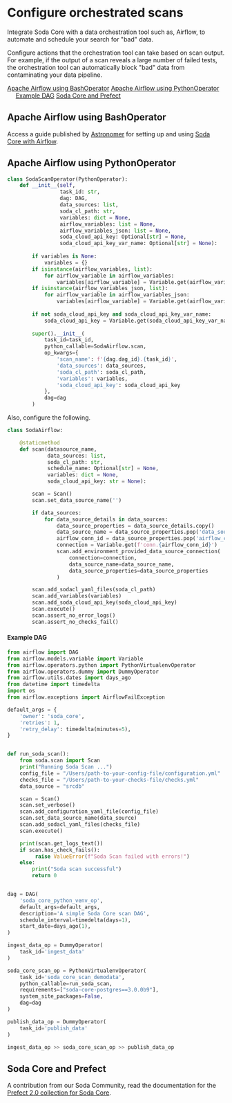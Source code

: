 # Configure orchestrated scans 

Integrate Soda Core with a data orchestration tool such as, Airflow, to automate and schedule your search for "bad" data. 

Configure actions that the orchestration tool can take based on scan output. For example, if the output of a scan reveals a large number of failed tests, the orchestration tool can automatically block "bad" data from contaminating your data pipeline.

[Apache Airflow using BashOperator](#apache-airflow-using-bashoperator)
[Apache Airflow using PythonOperator](#apache-airflow-using-pythonoperator)
&nbsp;&nbsp;&nbsp;&nbsp; [Example DAG](#example-dag)
[Soda Core and Prefect](#soda-core-and-prefect)
<br />

## Apache Airflow using BashOperator

Access a guide published by <a href="https://www.astronomer.io/" target="_blank">Astronomer</a> for setting up and using <a href="https://www.astronomer.io/guides/soda-data-quality/" target="_blank">Soda Core with Airflow</a>.

## Apache Airflow using PythonOperator

```python
class SodaScanOperator(PythonOperator):
    def __init__(self,
                 task_id: str,
                 dag: DAG,
                 data_sources: list,
                 soda_cl_path: str,
                 variables: dict = None,
                 airflow_variables: list = None,
                 airflow_variables_json: list = None,
                 soda_cloud_api_key: Optional[str] = None,
                 soda_cloud_api_key_var_name: Optional[str] = None):
        
        if variables is None:
            variables = {}
        if isinstance(airflow_variables, list):
            for airflow_variable in airflow_variables:
                variables[airflow_variable] = Variable.get(airflow_variable)
        if isinstance(airflow_variables_json, list):
            for airflow_variable in airflow_variables_json:
                variables[airflow_variable] = Variable.get(airflow_variable, deserialize_json=True)
                
        if not soda_cloud_api_key and soda_cloud_api_key_var_name:
            soda_cloud_api_key = Variable.get(soda_cloud_api_key_var_name)
        
        super().__init__(
            task_id=task_id,
            python_callable=SodaAirflow.scan,
            op_kwargs={
                'scan_name': f'{dag.dag_id}.{task_id}',
                'data_sources': data_sources,
                'soda_cl_path': soda_cl_path,
                'variables': variables,
                'soda_cloud_api_key': soda_cloud_api_key
            },
            dag=dag
        )
```

Also, configure the following.

```python
class SodaAirflow:

    @staticmethod
    def scan(datasource_name,
             data_sources: list,
             soda_cl_path: str,
             schedule_name: Optional[str] = None,
             variables: dict = None,
             soda_cloud_api_key: str = None):

        scan = Scan()
        scan.set_data_source_name('')

        if data_sources:
            for data_source_details in data_sources:
                data_source_properties = data_source_details.copy()
                data_source_name = data_source_properties.pop('data_source_name')
                airflow_conn_id = data_source_properties.pop('airflow_conn_id')
                connection = Variable.get(f'conn.{airflow_conn_id}')
                scan.add_environment_provided_data_source_connection(
                    connection=connection,
                    data_source_name=data_source_name,
                    data_source_properties=data_source_properties
                )

        scan.add_sodacl_yaml_files(soda_cl_path)
        scan.add_variables(variables)
        scan.add_soda_cloud_api_key(soda_cloud_api_key)
        scan.execute()
        scan.assert_no_error_logs()
        scan.assert_no_checks_fail()
```

#### Example DAG

```python
from airflow import DAG
from airflow.models.variable import Variable
from airflow.operators.python import PythonVirtualenvOperator
from airflow.operators.dummy import DummyOperator
from airflow.utils.dates import days_ago
from datetime import timedelta
import os
from airflow.exceptions import AirflowFailException

default_args = {
    'owner': 'soda_core',
    'retries': 1,
    'retry_delay': timedelta(minutes=5),
}


def run_soda_scan():
    from soda.scan import Scan
    print("Running Soda Scan ...")
    config_file = "/Users/path-to-your-config-file/configuration.yml"
    checks_file = "/Users/path-to-your-checks-file/checks.yml"
    data_source = "srcdb"

    scan = Scan()
    scan.set_verbose()
    scan.add_configuration_yaml_file(config_file)
    scan.set_data_source_name(data_source)
    scan.add_sodacl_yaml_files(checks_file)
    scan.execute()

    print(scan.get_logs_text())
    if scan.has_check_fails():
         raise ValueError(f"Soda Scan failed with errors!")
    else:
        print("Soda scan successful")
        return 0


dag = DAG(
    'soda_core_python_venv_op',
    default_args=default_args,
    description='A simple Soda Core scan DAG',
    schedule_interval=timedelta(days=1),
    start_date=days_ago(1),
)

ingest_data_op = DummyOperator(
    task_id='ingest_data'
)

soda_core_scan_op = PythonVirtualenvOperator(
    task_id='soda_core_scan_demodata',
    python_callable=run_soda_scan,
    requirements=["soda-core-postgres==3.0.0b9"],
    system_site_packages=False,
    dag=dag
)

publish_data_op = DummyOperator(
    task_id='publish_data'
)

ingest_data_op >> soda_core_scan_op >> publish_data_op
```

## Soda Core and Prefect

A contribution from our Soda Community, read the documentation for the <a href="https://sodadata.github.io/prefect-soda-core/" target="_blank">Prefect 2.0 collection for Soda Core</a>.
